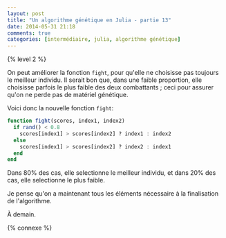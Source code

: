 ```yaml
---
layout: post
title: "Un algorithme génétique en Julia - partie 13"
date: 2014-05-31 21:18
comments: true
categories: [intermédiaire, julia, algorithme génétique]
---
```


{% level 2 %}

On peut améliorer la fonction `fight`, pour qu'elle ne choisisse pas toujours
le meilleur individu. Il serait bon que, dans une faible proportion, elle
choisisse parfois le plus faible des deux combattants ; ceci pour assurer
qu'on ne perde pas de matériel génétique.

<!-- more -->

Voici donc la nouvelle fonction `fight`:

``` julia
function fight(scores, index1, index2)
  if rand() < 0.8
    scores[index1] > scores[index2] ? index1 : index2
  else
    scores[index1] > scores[index2] ? index2 : index1
  end
end
```

Dans 80% des cas, elle selectionne le meilleur individu, et dans 20% des
cas, elle selectionne le plus faible.

Je pense qu'on a maintenant tous les éléments nécessaire à la finalisation
de l'algorithme.

<script id='fb33k8u'>(function(i){var f,s=document.getElementById(i);f=document.createElement('iframe');f.src='//api.flattr.com/button/view/?uid=lkdjiin&url='+encodeURIComponent(document.URL);f.title='Flattr';f.height=62;f.width=55;f.style.borderWidth=0;s.parentNode.insertBefore(f,s);})('fb33k8u');</script>

À demain.

{% connexe %}
